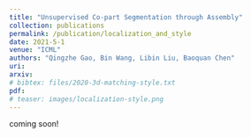 ```yaml
---
title: "Unsupervised Co-part Segmentation through Assembly"
collection: publications
permalink: /publication/localization_and_style
date: 2021-5-1
venue: "ICML"
authors: "Qingzhe Gao, Bin Wang, Libin Liu, Baoquan Chen"
uri: 
arxiv: 
# bibtex: files/2020-3d-matching-style.txt
pdf: 
# teaser: images/localization-style.png
---
```

coming soon!
